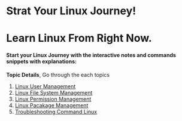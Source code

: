 # Strat Your Linux Journey!
# Learn Linux From Right Now.

<h4>Start your Linux Journey with the interactive notes and commands snippets with explanations: </h4>

**Topic Details**, Go through the each topics 

1. [Linux User Management](linux_docks/User_Management.md)
     <br>
2. [Linux File System Management](linux_docks/File_System_Management.md)
    <br>
3. [Linux Permission Management ](linux_docks/Permission_Management.md)
    <br>
4. [Linux Pacakage Management ](linux_docks/Pacakge_Management.md)
   <br>
5. [Troubleshooting Command Linux](linux_docks/Linux_Troubleshooting.md)
